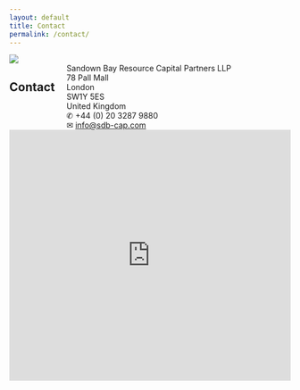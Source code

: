 ```yaml
---
layout: default
title: Contact
permalink: /contact/
---
```


<img src="{{ site.baseurl }}images/mine_4.jpg" class="u-max-full-width"/>

<div class="row">
  <div class="columns five">
    <h2>Contact</h2>
    <div class="vcard">
      <div class="adr">
        <div class="fn org">Sandown Bay Resource Capital Partners LLP</div>
        <div class="street-address">78 Pall Mall</div>
        <div class="locality">London</div>
        <div class="postal-code">SW1Y 5ES</div>
        <div class="country">United Kingdom</div>
      </div>
      <div class="tel">&#9990; +44 (0) 20 3287 9880</div>
      <div class="email">&#9993; <a href="mailto:info@sdb-cap.com">info@sdb-cap.com</a></div>
    </div>
  </div>

  <div class="columns seven">
    <iframe width="100%" height="450" frameborder="0" style="border:0" src="https://www.google.com/maps/embed/v1/place?q=78%20Pall%20Mall%2C%20London%20SW1Y%205ES%2C%20United%20Kingdom&key=AIzaSyAwgvsNcWjbxaJWg_P7TeB8uxbxTaR_AB4"></iframe>
  </div>
</div>
